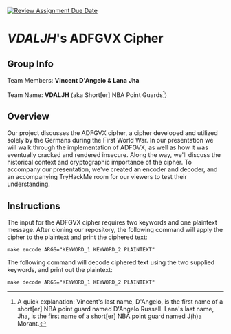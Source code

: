 [![Review Assignment Due Date](https://classroom.github.com/assets/deadline-readme-button-24ddc0f5d75046c5622901739e7c5dd533143b0c8e959d652212380cedb1ea36.svg)](https://classroom.github.com/a/ecp4su41)

# _VDALJH_'s ADFGVX Cipher

## Group Info

Team Members: **Vincent D'Angelo & Lana Jha**

Team Name: **VDALJH** (aka Short[er] NBA Point Guards[^1])

## Overview

Our project discusses the ADFGVX cipher, a cipher developed and utilized solely by the Germans during the First World War. In our presentation we will walk through the implementation of ADFGVX, as well as how it was eventually cracked and rendered insecure. Along the way, we'll discuss the historical context and cryptographic importance of the cipher. To accompany our presentation, we've created an encoder and decoder, and an accompanying TryHackMe room for our viewers to test their understanding.

## Instructions

The input for the ADFGVX cipher requires two keywords and one plaintext message. After cloning our repository, the following command will apply the cipher to the plaintext and print the ciphered text:

```
make encode ARGS="KEYWORD_1 KEYWORD_2 PLAINTEXT"
```

The following command will decode ciphered text using the two supplied keywords, and print out the plaintext:
```
make decode ARGS="KEYWORD_1 KEYWORD_2 PLAINTEXT"
```

[^1]: A quick explanation: Vincent's last name, D'Angelo, is the first name of a short[er] NBA point guard named D'Angelo Russell. Lana's last name, Jha, is the first name of a short[er] NBA point guard named J(h)a Morant.
